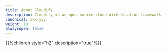 ```yaml
---
title: About Cloudify
description: Cloudify is an open source cloud orchestration framework. which enables you to model applications and services and automate their entire life cycle
canonical: xxx.yyy
weight: 10
alwaysopen: false
---
```


{{%children style="h2" description="true"%}}
